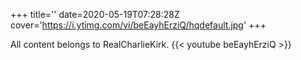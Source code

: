 +++
title=''
date=2020-05-19T07:28:28Z
cover='https://i.ytimg.com/vi/beEayhErziQ/hqdefault.jpg'
+++

All content belongs to RealCharlieKirk.
{{< youtube beEayhErziQ >}}
